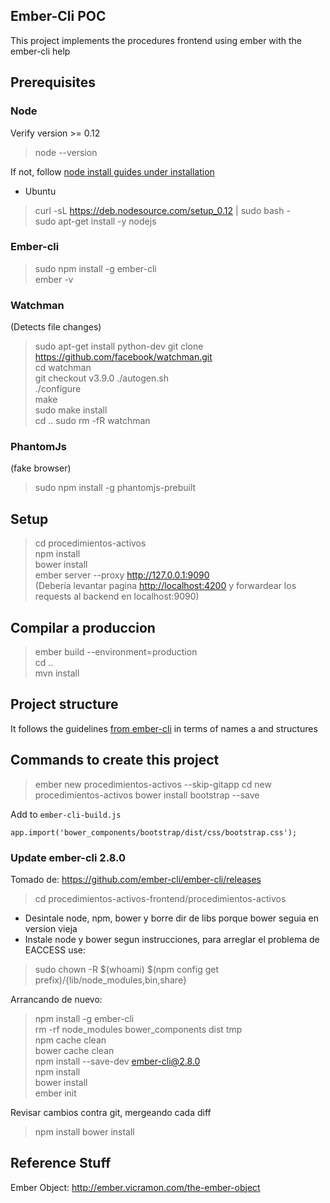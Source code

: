 ## Ember-Cli POC

This project implements the procedures frontend using ember with the ember-cli help


## Prerequisites

### Node
Verify version >= 0.12
> node --version  

If not, follow [node install guides under installation](http://guides.emberjs.com/v2.1.0/getting-started/)
- Ubuntu
> curl -sL https://deb.nodesource.com/setup_0.12 | sudo bash -  
> sudo apt-get install -y nodejs


### Ember-cli

> sudo npm install -g ember-cli  
> ember -v

### Watchman
(Detects file changes)
> sudo apt-get install python-dev
> git clone https://github.com/facebook/watchman.git  
> cd watchman  
> git checkout v3.9.0
> ./autogen.sh  
> ./configure  
> make  
> sudo make install  
> cd ..
> sudo rm -fR watchman
 
 
### PhantomJs
 (fake browser)
 
> sudo npm install -g phantomjs-prebuilt


## Setup

> cd procedimientos-activos  
> npm install  
> bower install  
> ember server --proxy http://127.0.0.1:9090  
(Debería levantar pagina [http://localhost:4200](http://localhost:4200) y forwardear los requests al backend en localhost:9090)




## Compilar a produccion
> ember build --environment=production  
> cd ..  
> mvn install


## Project structure
It follows the guidelines [from ember-cli](http://www.ember-cli.com/user-guide/#naming-conventions)
in terms of names a and structures

## Commands to create this project 

> ember new procedimientos-activos --skip-gitapp
> cd new procedimientos-activos
> bower install bootstrap --save  

Add to `ember-cli-build.js`
```
app.import('bower_components/bootstrap/dist/css/bootstrap.css');
```

### Update ember-cli 2.8.0 
Tomado de: https://github.com/ember-cli/ember-cli/releases 
> cd procedimientos-activos-frontend/procedimientos-activos  
- Desintale node, npm, bower y borre dir de libs porque bower seguia en version vieja
- Instale node y bower segun instrucciones, para arreglar el problema de EACCESS use:  
> sudo chown -R $(whoami) $(npm config get prefix)/{lib/node_modules,bin,share}  

Arrancando de nuevo:  
> npm install -g ember-cli  
> rm -rf node_modules bower_components dist tmp  
> npm cache clean  
> bower cache clean  
> npm install --save-dev ember-cli@2.8.0  
> npm install  
> bower install  
> ember init  

Revisar cambios contra git, mergeando cada diff
> npm install
> bower install

## Reference Stuff
Ember Object: http://ember.vicramon.com/the-ember-object